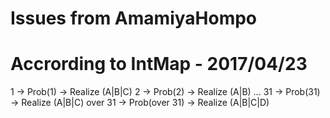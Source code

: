 Issues from AmamiyaHompo
====

# Accrording to IntMap - 2017/04/23

1 -> Prob(1) -> Realize (A|B|C)
2 -> Prob(2) -> Realize (A|B)
...
31 -> Prob(31) -> Realize (A|B|C)
over 31 -> Prob(over 31) -> Realize (A|B|C|D)
